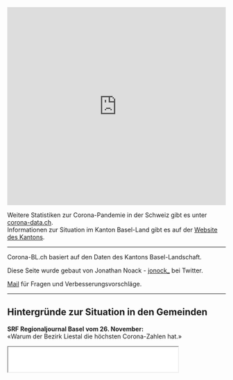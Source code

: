 


<iframe title="14-Tage Inzidenz im Kanton BL nach Gemeinden" aria-label="map" id="datawrapper-chart-59AH4" src="https://datawrapper.dwcdn.net/59AH4/8/" scrolling="no" frameborder="0" style="width: 0; min-width: 100% !important; border: none;" height="457"></iframe><script type="text/javascript">!function(){"use strict";window.addEventListener("message",(function(a){if(void 0!==a.data["datawrapper-height"])for(var e in a.data["datawrapper-height"]){var t=document.getElementById("datawrapper-chart-"+e)||document.querySelector("iframe[src*='"+e+"']");t&&(t.style.height=a.data["datawrapper-height"][e]+"px")}}))}();
</script>



Weitere Statistiken zur Corona-Pandemie in der Schweiz gibt es unter [corona-data.ch](https://corona-data.ch).   
Informationen zur Situation im Kanton Basel-Land gibt es auf der [Website des Kantons](https://www.baselland.ch/politik-und-behorden/direktionen/volkswirtschafts-und-gesundheitsdirektion/amt-fur-gesundheit/medizinische-dienste/kantonsarztlicher-dienst/aktuelles).


--- 

Corona-BL.ch basiert auf den Daten des Kantons Basel-Landschaft.

Diese Seite wurde gebaut von Jonathan Noack - [jonock_](https://twitter.com/jonock_) bei Twitter.  

[Mail](mailto:jonathan@jonock.ch) für Fragen und Verbesserungsvorschläge.  


--- 

## Hintergründe zur Situation in den Gemeinden

**SRF Regionaljournal Basel vom 26. November:**  
«Warum der Bezirk Liestal die höchsten Corona-Zahlen hat.»
  
<iframe src='//tp.srgssr.ch/p/srf/embed?urn=urn:srf:audio:a8524590-280b-4ac2-9dde-a33863b4dc34&start=51' allowfullscreen width='392' height='58' frameborder='1' name='Warum der Bezirk Liestal die höchsten Corona-Zahlen hat.' allow="geolocation *; autoplay; encrypted-media"></iframe>
